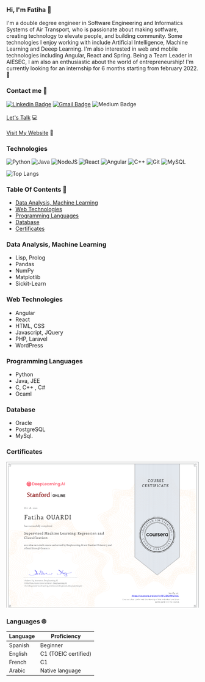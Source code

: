 ### Hi, I'm Fatiha 👋

I'm a double degree engineer in Software Engineering and Informatics Systems of Air Transport, who is passionate about making sotfware, creating technology to elevate people, and building community. Some technologies I enjoy working with include Artificial Intelligence, Machine Learning and Deeep Learning. I'm also interested in web and mobile technologies including Angular, React and Spring. 
Being a Team Leader in AIESEC, I am also an enthusiastic about the world of entrepreneurship!
I'm currently looking for an internship for 6 months starting from february 2022. :date:

### Contact me :email: 
[![Linkedin Badge](https://img.shields.io/badge/-ouardifatiha-blue?style=flat-square&logo=Linkedin&logoColor=white&link=https://www.linkedin.com/in/ouardifatiha/)](https://www.linkedin.com/in/ouardifatiha/)
[![Gmail Badge](https://img.shields.io/badge/-ouardiifatiha@gmail.com-c14438?style=flat-square&logo=Gmail&logoColor=white&link=mailto:ouardiifatiha@gmail.com)](ouardifatiha)
![Medium Badge](https://img.shields.io/badge/-Medium-12100E?style=flat-square&logo=Medium&logoColor=white&link=https://medium.com/@fatiha.ouardi.sm1)
<br> <br>
<a href="mailto:ouardiifatiha@gmail.com">Let's Talk</a> :computer:
<br> <br>
[Visit My Website](https://ouardifatiha.github.io/) :blossom:
 
### Technologies 
![Python](https://img.shields.io/badge/-Python-black?style=flat-square&logo=Python) 
![Java](https://img.shields.io/badge/-java-E34A86?style=flat-square&logo=java)
![NodeJS](https://img.shields.io/badge/-Nodejs-black?style=flat-square&logo=node.js)
![React](https://img.shields.io/badge/-React-black?style=flat-square&logo=react)
![Angular](https://img.shields.io/badge/-Angular-black?style=flat-square&logo=angular)
![C++](https://img.shields.io/badge/-C++-00599C?style=flat-square&logo=c++)
![Git](https://img.shields.io/badge/-Git-black?style=flat-square&logo=git)
![MySQL](https://img.shields.io/badge/-MYSQL-black?style=flat-square&logo=mysql)

![Top Langs](https://github-readme-stats.vercel.app/api/top-langs/?username=aemmadi&hide=TeX&layout=compact)
### Table Of Contents :scroll:
- [Data Analysis, Machine Learning](#data)
- [Web Technologies](#web)
- [Programming Languages](#languages)
- [Database](#database)
- [Certificates](#certificates)
### Data Analysis, Machine Learning <a name="data"></a>
- Lisp, Prolog
- Pandas
- NumPy
- Matplotlib
- Sickit-Learn

### Web Technologies <a name="web"></a>
- Angular
- React
- HTML, CSS
- Javascript, JQuery
- PHP, Laravel
- WordPress

### Programming Languages <a name="languages"></a>
- Python 
- Java, JEE
- C, C++ , C#
- Ocaml
### Database <a name="database"></a>
- Oracle
- PostgreSQL
- MySql.

### Certificates
![](IMG/coursera_certif_1.png)

### Languages 🌐

| Language      | Proficiency                                                               |
| ------------- | ------------------------------------------------------------------------- |
| Spanish       | Beginner                                                                  |
| English       | C1 (TOEIC certified)                                                      |
| French        | C1                                                                        |
| Arabic        | Native language                                                           |

